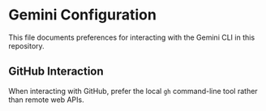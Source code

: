 # Gemini Configuration

This file documents preferences for interacting with the Gemini CLI in this
repository.

## GitHub Interaction

When interacting with GitHub, prefer the local `gh` command-line tool rather
than remote web APIs.
